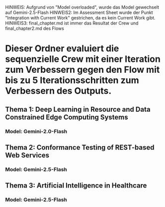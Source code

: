 HINWEIS: Aufgrund von "Model overloaded", wurde das Model gewechselt auf Gemini-2.5-Flash
HINWEIS2: Im Assessment Sheet wurde der Punkt "Integration with Current Work" gestrichen, da es kein Current Work gibt.
HINWEIS3: final_chapter.md ist immer das Resultat der Crew und final_chapter2.md des Flows

# Dieser Ordner evaluiert die sequenzielle Crew mit einer Iteration zum Verbessern gegen den Flow mit bis zu 5 Iterationsschritten zum Verbessern des Outputs.

## Thema 1: Deep Learning in Resource and Data Constrained Edge Computing Systems
### Model: Gemini-2.0-Flash

## Thema 2: Conformance Testing of REST-based Web Services
### Model: Gemini-2.5-Flash

## Thema 3: Artificial Intelligence in Healthcare
### Model: Gemini-2.5-Flash
